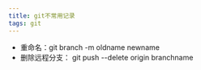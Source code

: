 ```yaml
---
title: git不常用记录
tags: git
---
```


- 重命名：git branch -m oldname newname
- 删除远程分支： git push --delete origin branchname

 
